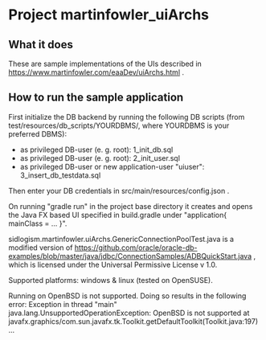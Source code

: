 # Project martinfowler_uiArchs

## What it does ##
These are sample implementations of the UIs described in https://www.martinfowler.com/eaaDev/uiArchs.html .

## How to run the sample application ##
First initialize the DB backend by running the following DB scripts (from test/resources/db_scripts/YOURDBMS/, where YOURDBMS is your preferred DBMS):
 * as privileged DB-user (e. g. root): 1_init_db.sql
 * as privileged DB-user (e. g. root): 2_init_user.sql
 * as privileged DB-user or new application-user "uiuser": 3_insert_db_testdata.sql

Then enter your DB credentials in src/main/resources/config.json .

On running "gradle run" in the project base directory it creates and opens the Java FX based UI specified in build.gradle under "application{ mainClass = ... }".


sidlogism.martinfowler.uiArchs.GenericConnectionPoolTest.java is a modified version of https://github.com/oracle/oracle-db-examples/blob/master/java/jdbc/ConnectionSamples/ADBQuickStart.java , which is licensed under the Universal Permissive License v 1.0.


Supported platforms: windows & linux (tested on OpenSUSE).

Running on OpenBSD is not supported. Doing so results in the following error:
Exception in thread "main" java.lang.UnsupportedOperationException: OpenBSD is not supported
        at javafx.graphics/com.sun.javafx.tk.Toolkit.getDefaultToolkit(Toolkit.java:197)
        ...
